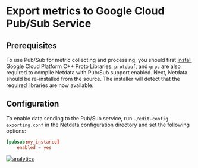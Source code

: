 <!--
---
title: "Export metrics to Google Cloud Pub/Sub Service"
custom_edit_url: https://github.com/netdata/netdata/edit/master/exporting/pubsub/README.md
---
-->

# Export metrics to Google Cloud Pub/Sub Service

## Prerequisites

To use Pub/Sub for metric collecting and processing, you should first
[install](https://github.com/googleapis/cpp-cmakefiles) Google Cloud Platform C++ Proto Libraries.
`protobuf`, and `grpc` are also required to compile Netdata with Pub/Sub support enabled. Next, Netdata
should be re-installed from the source. The installer will detect that the required libraries are now available.

## Configuration

To enable data sending to the Pub/Sub service, run `./edit-config exporting.conf` in the Netdata configuration directory
and set the following options:

```conf
[pubsub:my_instance]
    enabled = yes
```

[![analytics](https://www.google-analytics.com/collect?v=1&aip=1&t=pageview&_s=1&ds=github&dr=https%3A%2F%2Fgithub.com%2Fnetdata%2Fnetdata&dl=https%3A%2F%2Fmy-netdata.io%2Fgithub%2Fexporting%2Fpubsub%2FREADME&_u=MAC~&cid=5792dfd7-8dc4-476b-af31-da2fdb9f93d2&tid=UA-64295674-3)](<>)
